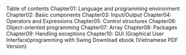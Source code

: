 Table of contents
  Chapter01: Language and programming environment
  Chapter02: Basic components
  Chapter03: Input/Output
  Chapter04: Operators and Expressions
  Chapter05: Control structures
  Chapter06: Object-oriented programming
  Chapter07: Array
  Chapter08: Packages
  Chapter09: Handling exceptions
  Chapter10: GUI (Graphical User Interface)programming with Swing
Download ebook (Vietnamese PDF Version)
